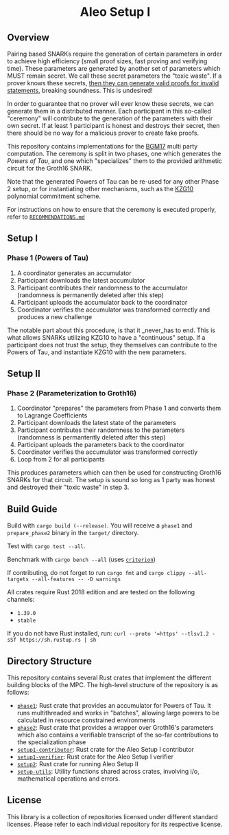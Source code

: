 <h1 align="center">Aleo Setup I</h1>

## Overview

Pairing based SNARKs require the generation of certain parameters in order to achieve high efficiency (small proof sizes, fast proving and verifying time). These parameters are generated by another set of parameters which MUST remain secret. We call these secret parameters the "toxic waste". If a prover knows these secrets, [then they can generate valid proofs for invalid statements](https://medium.com/qed-it/how-toxic-is-the-waste-in-a-zksnark-trusted-setup-9b250d59bdb4), breaking soundness. This is undesired!

In order to guarantee that no prover will ever know these secrets, we can generate them in a distributed manner. Each participant in this so-called "ceremony" will contribute to the generation of the parameters with their own secret. If at least 1 participant is honest and destroys their secret, then there should be no way for a malicious prover to create fake proofs.

This repository contains implementations for the [BGM17](https://eprint.iacr.org/2017/1050) multi party computation. The ceremony is split 
in two phases, one which generates the _Powers of Tau_, and one which "specializes" them to the provided arithmetic circuit for the Groth16 SNARK. 

Note that the generated Powers of Tau can be re-used for any other Phase 2 setup, or for instantiating other mechanisms, such as the [KZG10](https://www.iacr.org/archive/asiacrypt2010/6477178/6477178.pdf) polynomial commitment scheme.

For instructions on how to ensure that the ceremony is executed properly, refer to [`RECOMMENDATIONS.md`](RECOMMENDATIONS.md)

## Setup I

### Phase 1 (Powers of Tau)

1. A coordinator generates an accumulator
1. Participant downloads the latest accumulator
1. Participant contributes their randomness to the accumulator (randomness is permanently deleted after this step)
1. Participant uploads the accumulator back to the coordinator
1. Coordinator verifies the accumulator was transformed correctly and produces a new challenge

The notable part about this procedure, is that it _never_has to end.
This is what allows SNARKs utilizing KZG10 to have a "continuous" setup.
If a participant does not trust the setup, they themselves can contribute to the Powers of Tau,
and instantiate KZG10 with the new parameters.

## Setup II

### Phase 2 (Parameterization to Groth16)

1. Coordinator "prepares" the parameters from Phase 1 and converts them to Lagrange Coefficients
1. Participant downloads the latest state of the parameters
1. Participant contributes their randomness to the parameters (randomness is permantently deleted after this step)
1. Participant uploads the parameters back to the coordinator
1. Coordinator verifies the accumulator was transformed correctly
1. Loop from 2 for all participants

This produces parameters which can then be used for constructing Groth16 SNARKs for that circuit. 
The setup is sound so long as 1 party was honest and destroyed their "toxic waste" in step 3.

## Build Guide

Build with `cargo build (--release)`. You will receive a `phase1` and `prepare_phase2` binary in the `target/` directory.

Test with `cargo test --all`.

Benchmark with `cargo bench --all` (uses [`criterion`](https://github.com/bheisler/criterion.rs))

If contributing, do not forget to run `cargo fmt` and `cargo clippy --all-targets --all-features -- -D warnings`

All crates require Rust 2018 edition and are tested on the following channels:
- `1.39.0`
- `stable`

If you do not have Rust installed, run: `curl --proto '=https' --tlsv1.2 -sSf https://sh.rustup.rs | sh`

## Directory Structure

This repository contains several Rust crates that implement the different building blocks of the MPC. The high-level structure of the repository is as follows:
- [`phase1`](phase1): Rust crate that provides an accumulator for Powers of Tau. It runs multithreaded and works in "batches", allowing large powers to be calculated in resource constrained environments
- [`phase2`](phase2): Rust crate that provides a wrapper over Groth16's parameters which also contains a verifiable transcript of the so-far contributions to the specialization phase
- [`setup1-contributor`](setup1-contributor): Rust crate for the Aleo Setup I contributor
- [`setup1-verifier`](setup1-verifier): Rust crate for the Aleo Setup I verifier
- [`setup2`](setup2): Rust crate for running Aleo Setup II
- [`setup-utils`](setup-utils): Utility functions shared across crates, involving i/o, mathematical operations and errors.

## License

This library is a collection of repositories licensed under different standard licenses.
Please refer to each individual repository for its respective license.
